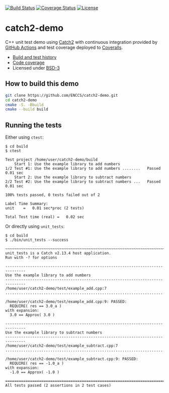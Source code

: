 [![Build Status](https://github.com/ENCCS/catch2-demo/actions/workflows/test.yml/badge.svg)](https://github.com/ENCCS/catch2-demo/actions/workflows/test.yml)
[![Coverage Status](https://coveralls.io/repos/github/ENCCS/catch2-demo/badge.svg?branch=main)](https://coveralls.io/github/ENCCS/catch2-demo?branch=main)
[![License](https://img.shields.io/badge/license-%20BSD--3-blue.svg)](../main/LICENSE)

# catch2-demo

C++ unit test demo using [Catch2](https://github.com/catchorg/Catch2)
with continuous integration provided by [GitHub
Actions](https://docs.github.com/en/actions) and test coverage deployed to
[Coveralls](https://coveralls.io/r/ENCCS/catch2-demo).

- [Build and test history](https://github.com/ENCCS/catch2-demo/actions)
- [Code coverage](https://coveralls.io/r/ENCCS/catch2-demo)
- Licensed under [BSD-3](../main/LICENSE)


## How to build this demo

```bash
git clone https://github.com/ENCCS/catch2-demo.git
cd catch2-demo
cmake -S. -Bbuild 
cmake --build build
```


## Running the tests

Either using `ctest`:
```
$ cd build
$ ctest

Test project /home/user/catch2-demo/build
    Start 1: Use the example library to add numbers
1/2 Test #1: Use the example library to add numbers ........   Passed    0.01 sec
    Start 2: Use the example library to subtract numbers
2/2 Test #2: Use the example library to subtract numbers ...   Passed    0.01 sec

100% tests passed, 0 tests failed out of 2

Label Time Summary:
unit    =   0.01 sec*proc (2 tests)

Total Test time (real) =   0.02 sec
```

Or directly using `unit_tests`:
```
$ cd build 
$ ./bin/unit_tests --success

~~~~~~~~~~~~~~~~~~~~~~~~~~~~~~~~~~~~~~~~~~~~~~~~~~~~~~~~~~~~~~~~~~~~~~~~~~~~~~~
unit_tests is a Catch v2.13.4 host application.
Run with -? for options

-------------------------------------------------------------------------------
Use the example library to add numbers
-------------------------------------------------------------------------------
/home/user/catch2-demo/test/example_add.cpp:7
...............................................................................

/home/user/catch2-demo/test/example_add.cpp:9: PASSED:
  REQUIRE( res == 3.0_a )
with expansion:
  3.0 == Approx( 3.0 )

-------------------------------------------------------------------------------
Use the example library to subtract numbers
-------------------------------------------------------------------------------
/home/user/catch2-demo/test/example_subtract.cpp:7
...............................................................................

/home/user/catch2-demo/test/example_subtract.cpp:9: PASSED:
  REQUIRE( res == -1.0_a )
with expansion:
  -1.0 == Approx( -1.0 )

===============================================================================
All tests passed (2 assertions in 2 test cases)
```
